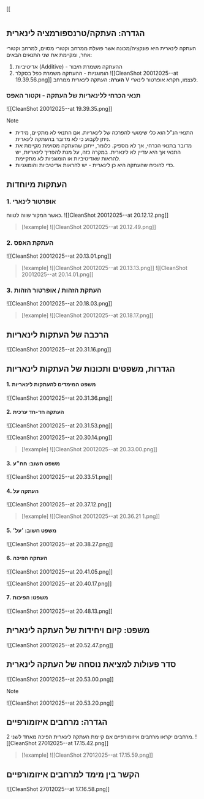 [[
```table-of-contents
```
## הגדרה: העתקה/טרנספורמציה לינארית
העתקה לינארית היא פונקציה/מכונה אשר פועלת ממרחב וקטורי מסוים, למרחב וקטורי אחר, ומקיימת את שני התנאים הבאים:
1. אדיטיביות (Additive) - ההעתקה משמרת חיבור
2. הומוגניות - ההעתקה משמרת כפל בסקלר
![[CleanShot 20012025--at 19.39.56.png]]
**הערה:** העתקה לינארית ממרחב V לעצמו, תקרא אופרטור לינארי.
### תנאי הכרחי ללינאריות של העתקה - וקטור האפס
![[CleanShot 20012025--at 19.39.35.png]]

> [!note]
>  - התנאי הנ"ל הוא כלי שימושי להפרכה של לינאריות. אם התנאי לא מתקיים, מידית ניתן לקבוע כי לא מדובר בהעתקה לינארית.
> - מדובר בתנאי הכרחי, אך לא מספיק. כלומר, ייתכן שהעתקה מסוימת מקיימת את התנאי אך היא עדיין לא לינארית. במקרה כזה, על מנת להפריך לינאריות, יש להראות שאדיטיביות או הומוגניות לא מתקיימת.
> - כדי להוכיח שהעתקה היא כן לינארית - יש להראות אדיטיביות והומוגניות.

## העתקות מיוחדות
### 1. אופרטור לינארי
כאשר המקור שווה לטווח.
![[CleanShot 20012025--at 20.12.12.png]]
> [!example]
> ![[CleanShot 20012025--at 20.12.49.png]]

### 2. העתקת האפס
![[CleanShot 20012025--at 20.13.01.png]]

> [!example]
> ![[CleanShot 20012025--at 20.13.13.png]]
![[CleanShot 20012025--at 20.14.01.png]]

### 3. העתקת הזהות / אופרטור הזהות
![[CleanShot 20012025--at 20.18.03.png]]

> [!example]
> ![[CleanShot 20012025--at 20.18.17.png]]

## הרכבה של העתקות לינאריות
![[CleanShot 20012025--at 20.31.16.png]]
## הגדרות, משפטים ותכונות של העתקות לינאריות
#### 1. משפט המימדים להעתקות לינאריות
![[CleanShot 20012025--at 20.31.36.png]]
#### 2. העתקה חד-חד ערכית
![[CleanShot 20012025--at 20.31.53.png]]

![[CleanShot 20012025--at 20.30.14.png]]

> [!example]
> ![[CleanShot 20012025--at 20.33.00.png]]

#### 3. משפט חשוב: חח״ע
![[CleanShot 20012025--at 20.33.51.png]]
#### 4. העתקה על
![[CleanShot 20012025--at 20.37.12.png]]
> [!example]
> ![[CleanShot 20012025--at 20.36.21 1.png]]

#### 5. משפט חשוב: ׳על׳
![[CleanShot 20012025--at 20.38.27.png]]
#### 6. העתקה הפיכה
![[CleanShot 20012025--at 20.41.05.png]]

![[CleanShot 20012025--at 20.40.17.png]]
#### 7. משפט: הפיכות
![[CleanShot 20012025--at 20.48.13.png]]

## משפט: קיום ויחידות של העתקה לינארית
![[CleanShot 20012025--at 20.52.47.png]]
## סדר פעולות למציאת נוסחה של העתקה לינארית
![[CleanShot 20012025--at 20.53.00.png]]

> [!note]
>  ![[CleanShot 20012025--at 20.53.20.png]]
## הגדרה: מרחבים איזומורפיים
2 מרחבים יקראו מרחבים איזומורפיים אם קיימת העתקה לינארית הפיכה מאחד לשני.
![[CleanShot 27012025--at 17.15.42.png]]

> [!example]
> ![[CleanShot 27012025--at 17.15.59.png]]

## הקשר בין מימד למרחבים איזומורפיים
![[CleanShot 27012025--at 17.16.58.png]]